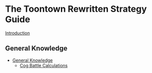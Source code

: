 # The Toontown Rewritten Strategy Guide

[Introduction](ch00-00-introduction.md)

## General Knowledge

- [General Knowledge](ch01-00-general-knowledge.md)
    - [Cog Battle Calculations](ch01-01-cog-battle-calculations)
